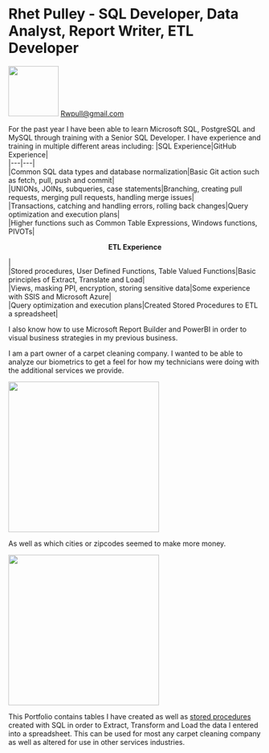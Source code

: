 # Rhet Pulley - SQL Developer, Data Analyst, Report Writer, ETL Developer
<img src="https://user-images.githubusercontent.com/108885804/210109116-8a16571a-eb1b-4ac6-941b-74c8c413797c.jpg" height="100px"/>  Rwpull@gmail.com  


For the past year I have been able to learn Microsoft SQL, PostgreSQL and MySQL through training with a Senior SQL Developer. 
I have experience and training in multiple different areas including:
|SQL Experience|GitHub Experience|                                                                    
|---|---|                                                                                
|Common SQL data types and database normalization|Basic Git action such as fetch, pull, push and commit|                                  
|UNIONs, JOINs, subqueries, case statements|Branching, creating pull requests, merging pull requests, handling merge issues|                                       
|Transactions, catching and handling errors, rolling back changes|Query optimization and execution plans|                 
|Higher functions such as Common Table Expressions, Windows functions, PIVOTs|<p align="center">  **ETL Experience** </p>  |  
|Stored procedures, User Defined Functions, Table Valued Functions|Basic principles of Extract, Translate and Load|  
|Views, masking PPI, encryption, storing sensitive data|Some experience with SSIS and Microsoft Azure|  
|Query optimization and execution plans|Created Stored Procedures to ETL a spreadsheet| 

I also know how to use Microsoft Report Builder and PowerBI in order to visual business strategies in my previous business. 

I am a part owner of a carpet cleaning company. I wanted to be able to analyze our biometrics to get a feel for how 
my technicians were doing with the additional services we provide.

<img src="https://user-images.githubusercontent.com/108885804/210104135-15d20986-a294-40d8-81ff-6223f1b12747.png" height="300px" />

As well as which cities or zipcodes seemed to make more money.

<img src="https://user-images.githubusercontent.com/108885804/210105899-3cb868a2-864d-4f1a-8168-e515272eb0e2.png" height="300px" />

This Portfolio contains tables I have created as well as [stored procedures](https://github.com/Rwpulley/Portfolio/blob/main/CarpetCleaning/StoredProcedures/JobDetails_LoadExcelData.sql) created with SQL in order to Extract,
Transform and Load the data I entered into a spreadsheet. This can be used for most any carpet cleaning company as well as altered for use in other services industries.
